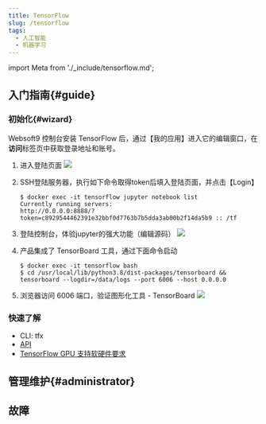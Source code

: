 ```yaml
---
title: TensorFlow
slug: /tensorflow
tags:
  - 人工智能
  - 机器学习
---
```


import Meta from './_include/tensorflow.md';

<Meta name="meta" />

## 入门指南{#guide}

### 初始化{#wizard}

Websoft9 控制台安装 TensorFlow 后，通过【我的应用】进入它的编辑窗口，在**访问**标签页中获取登录地址和账号。  

1. 进入登陆页面
   ![](https://libs.websoft9.com/Websoft9/DocsPicture/zh/tensorflow/tensorflow-login-websoft9.png)

2. SSH登陆服务器，执行如下命令取得token后填入登陆页面，并点击【Login】
   ```
   $ docker exec -it tensorflow jupyter notebook list
   Currently running servers:
   http://0.0.0.0:8888/?token=c8929544462391e32bbf0d7763b7b5dda3ab00b2f14da5b9 :: /tf

   ```

3. 登陆控制台，体验jupyter的强大功能（编辑源码）
   ![](https://libs.websoft9.com/Websoft9/DocsPicture/zh/tensorflow/tensorflow-main-websoft9.png)

4. 产品集成了 TensorBoard 工具，通过下面命令启动
   ```
   $ docker exec -it tensorflow bash
   $ cd /usr/local/lib/python3.8/dist-packages/tensorboard && tensorboard --logdir=/data/logs --port 6006 --host 0.0.0.0
   ```

5. 浏览器访问 6006 端口，验证图形化工具 - TensorBoard
   ![](https://libs.websoft9.com/Websoft9/DocsPicture/zh/tensorflow/tensorflow-board-websoft9.png)

### 快速了解

- CLI: tfx
- [API](https://tensorflow.google.cn/api_docs)
- [TensorFlow GPU 支持软硬件要求](https://www.tensorflow.org/install/gpu)

## 管理维护{#administrator}

## 故障
